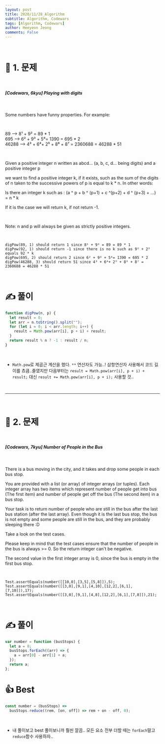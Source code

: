 ```yaml
---
layout: post
title: 2020/11/28_Algorithm
subtitle: Algorithm, Codewars
tags: [Algorithm, Codewars]
author: Heeyeon Jeong
comments: False
---
```


<br>

# 📌 1. 문제

<br>

##### [Codewars, 6kyu] Playing with digits

<br>

Some numbers have funny properties. For example:

<br>

89 --> 8¹ + 9² = 89 \* 1<br>
695 --> 6² + 9³ + 5⁴= 1390 = 695 \* 2<br>
46288 --> 4³ + 6⁴+ 2⁵ + 8⁶ + 8⁷ = 2360688 = 46288 \* 51<br>

<br>

Given a positive integer n written as abcd... (a, b, c, d... being digits) and a positive integer p

we want to find a positive integer k, if it exists, such as the sum of the digits of n taken to the successive powers of p is equal to k \* n.
In other words:

Is there an integer k such as : (a ^ p + b ^ (p+1) + c ^(p+2) + d ^ (p+3) + ...) = n \* k

If it is the case we will return k, if not return -1.

<br>

Note: n and p will always be given as strictly positive integers.

<br>

```console
digPow(89, 1) should return 1 since 8¹ + 9² = 89 = 89 * 1
digPow(92, 1) should return -1 since there is no k such as 9¹ + 2² equals 92 * k
digPow(695, 2) should return 2 since 6² + 9³ + 5⁴= 1390 = 695 * 2
digPow(46288, 3) should return 51 since 4³ + 6⁴+ 2⁵ + 8⁶ + 8⁷ = 2360688 = 46288 * 51
```

<br>

# ✍ 풀이

```javascript
function digPow(n, p) {
  let result = 0;
  let arr = n.toString().split("");
  for (let i = 0; i < arr.length; i++) {
    result = Math.pow(arr[i], p + i) + result;
  }
  return result % n ? -1 : result / n;
}
```

<br>

- `Math.pow`로 제곱근 계산을 했다. `**` 연산자도 가능..! 삼항연산자 사용해서 코드 길이를 쵸큼..줄였지만 다음부터는 `result = Math.pow(arr[i], p + i) + result;` 대신 `result += Math.pow(arr[i], p + i);` 사용할 것..

<br>

---

<br>

# 📌 2. 문제

<br>

##### [Codewars, 7kyu] Number of People in the Bus

<br>

There is a bus moving in the city, and it takes and drop some people in each bus stop.

You are provided with a list (or array) of integer arrays (or tuples). Each integer array has two items which represent number of people get into bus (The first item) and number of people get off the bus (The second item) in a bus stop.

Your task is to return number of people who are still in the bus after the last bus station (after the last array). Even though it is the last bus stop, the bus is not empty and some people are still in the bus, and they are probably sleeping there :D

Take a look on the test cases.

Please keep in mind that the test cases ensure that the number of people in the bus is always >= 0. So the return integer can't be negative.

The second value in the first integer array is 0, since the bus is empty in the first bus stop.

<br>

```console
Test.assertEquals(number([[10,0],[3,5],[5,8]]),5);
Test.assertEquals(number([[3,0],[9,1],[4,10],[12,2],[6,1],[7,10]]),17);
Test.assertEquals(number([[3,0],[9,1],[4,8],[12,2],[6,1],[7,8]]),21);
```

<br>

# ✍ 풀이

```javascript
var number = function (busStops) {
  let a = 0;
  busStops.forEach((arr) => {
    a = arr[0] - arr[1] + a;
  });
  return a;
};
```

# 👍 Best

```javascript
const number = (busStops) =>
  busStops.reduce((rem, [on, off]) => rem + on - off, 0);
```

<br>

- 내 풀이보고 best 풀이보니까 훨씬 깔끔.. 모든 요소 전부 더할 때는 `forEach`말고 `reduce`함수 사용하자..
